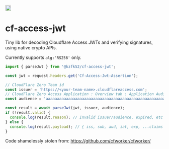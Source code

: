 <p>
  <a href="https://badge.fury.io/js/@kzfk52%2Fcf-access-jwt"><img src="https://badgen.net/npm/v/@kzfk52/cf-access-jwt" alt="npm version" height="18"></a>
</p>

# cf-access-jwt

Tiny lib for decoding Cloudflare Access JWTs and verifying signatures, using
native crypto APIs.

Currently supports `alg:'RS256'` only.

```js
import { parseJwt } from '@kzfk52/cf-access-jwt';

const jwt = request.headers.get('Cf-Access-Jwt-Assertion');

// CloudFlare Zero Team id
const issuer = 'https://<your-team-name>.cloudflareaccess.com';
// CloudFlare Zero Access Application : Overview tab : Application Audience (AUD) Tag
const audience = 'aaaaaaaaaaaaaaaaaaaaaaaaaaaaaaaaaaaaaaaaaaaaaaaaaaaaaaaaaaaaaaaa';

const result = await parseJwt(jwt, issuer, audience);
if (!result.valid) {
  console.log(result.reason); // Invalid issuer/audience, expired, etc
} else {
  console.log(result.payload); // { iss, sub, aud, iat, exp, ...claims }
}
```

Code shamelessly stolen from: https://github.com/cfworker/cfworker/
